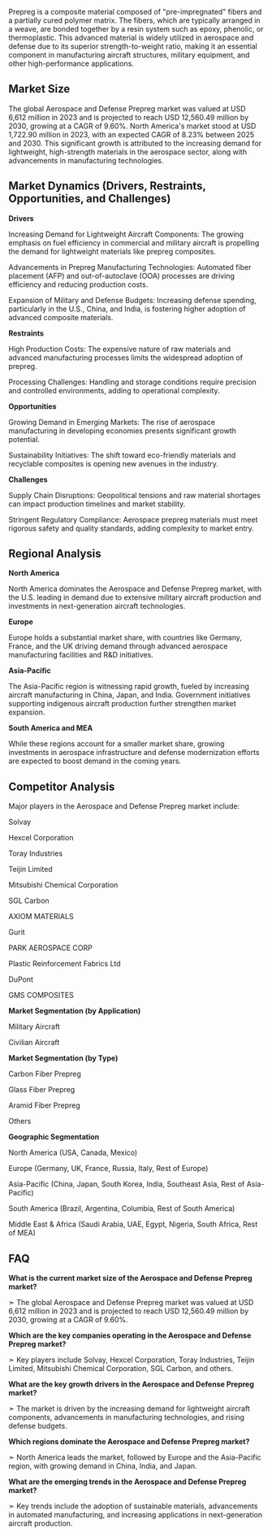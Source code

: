 Prepreg is a composite material composed of "pre-impregnated" fibers and a partially cured polymer matrix. The fibers, which are typically arranged in a weave, are bonded together by a resin system such as epoxy, phenolic, or thermoplastic. This advanced material is widely utilized in aerospace and defense due to its superior strength-to-weight ratio, making it an essential component in manufacturing aircraft structures, military equipment, and other high-performance applications.

## Market Size

The global Aerospace and Defense Prepreg market was valued at USD 6,612 million in 2023 and is projected to reach USD 12,560.49 million by 2030, growing at a CAGR of 9.60%. North America's market stood at USD 1,722.90 million in 2023, with an expected CAGR of 8.23% between 2025 and 2030. This significant growth is attributed to the increasing demand for lightweight, high-strength materials in the aerospace sector, along with advancements in manufacturing technologies.

## Market Dynamics (Drivers, Restraints, Opportunities, and Challenges)

**Drivers**

Increasing Demand for Lightweight Aircraft Components: The growing emphasis on fuel efficiency in commercial and military aircraft is propelling the demand for lightweight materials like prepreg composites.

Advancements in Prepreg Manufacturing Technologies: Automated fiber placement (AFP) and out-of-autoclave (OOA) processes are driving efficiency and reducing production costs.

Expansion of Military and Defense Budgets: Increasing defense spending, particularly in the U.S., China, and India, is fostering higher adoption of advanced composite materials.

**Restraints**

High Production Costs: The expensive nature of raw materials and advanced manufacturing processes limits the widespread adoption of prepreg.

Processing Challenges: Handling and storage conditions require precision and controlled environments, adding to operational complexity.

**Opportunities**

Growing Demand in Emerging Markets: The rise of aerospace manufacturing in developing economies presents significant growth potential.

Sustainability Initiatives: The shift toward eco-friendly materials and recyclable composites is opening new avenues in the industry.

**Challenges**

Supply Chain Disruptions: Geopolitical tensions and raw material shortages can impact production timelines and market stability.

Stringent Regulatory Compliance: Aerospace prepreg materials must meet rigorous safety and quality standards, adding complexity to market entry.

## Regional Analysis

**North America**

North America dominates the Aerospace and Defense Prepreg market, with the U.S. leading in demand due to extensive military aircraft production and investments in next-generation aircraft technologies.

**Europe**

Europe holds a substantial market share, with countries like Germany, France, and the UK driving demand through advanced aerospace manufacturing facilities and R&D initiatives.

**Asia-Pacific**

The Asia-Pacific region is witnessing rapid growth, fueled by increasing aircraft manufacturing in China, Japan, and India. Government initiatives supporting indigenous aircraft production further strengthen market expansion.

**South America and MEA**

While these regions account for a smaller market share, growing investments in aerospace infrastructure and defense modernization efforts are expected to boost demand in the coming years.

## Competitor Analysis

Major players in the Aerospace and Defense Prepreg market include:

Solvay

Hexcel Corporation

Toray Industries

Teijin Limited

Mitsubishi Chemical Corporation

SGL Carbon

AXIOM MATERIALS

Gurit

PARK AEROSPACE CORP

Plastic Reinforcement Fabrics Ltd

DuPont

GMS COMPOSITES

**Market Segmentation (by Application)**

Military Aircraft

Civilian Aircraft

**Market Segmentation (by Type)**

Carbon Fiber Prepreg

Glass Fiber Prepreg

Aramid Fiber Prepreg

Others

**Geographic Segmentation**

North America (USA, Canada, Mexico)

Europe (Germany, UK, France, Russia, Italy, Rest of Europe)

Asia-Pacific (China, Japan, South Korea, India, Southeast Asia, Rest of Asia-Pacific)

South America (Brazil, Argentina, Columbia, Rest of South America)

Middle East & Africa (Saudi Arabia, UAE, Egypt, Nigeria, South Africa, Rest of MEA)

## FAQ 

**What is the current market size of the Aerospace and Defense Prepreg market?**

➣ The global Aerospace and Defense Prepreg market was valued at USD 6,612 million in 2023 and is projected to reach USD 12,560.49 million by 2030, growing at a CAGR of 9.60%.

**Which are the key companies operating in the Aerospace and Defense Prepreg market?**

➣ Key players include Solvay, Hexcel Corporation, Toray Industries, Teijin Limited, Mitsubishi Chemical Corporation, SGL Carbon, and others.

**What are the key growth drivers in the Aerospace and Defense Prepreg market?**

➣ The market is driven by the increasing demand for lightweight aircraft components, advancements in manufacturing technologies, and rising defense budgets.

**Which regions dominate the Aerospace and Defense Prepreg market?**

➣ North America leads the market, followed by Europe and the Asia-Pacific region, with growing demand in China, India, and Japan.

**What are the emerging trends in the Aerospace and Defense Prepreg market?**

➣ Key trends include the adoption of sustainable materials, advancements in automated manufacturing, and increasing applications in next-generation aircraft production.
